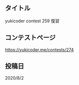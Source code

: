 ## タイトル

yukicoder contest 259 復習

## コンテストページ

https://yukicoder.me/contests/274

## 投稿日

2020/8/2
